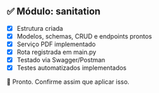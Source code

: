 ## ✅ Módulo: sanitation
- [x] Estrutura criada
- [x] Modelos, schemas, CRUD e endpoints prontos
- [x] Serviço PDF implementado
- [x] Rota registrada em main.py
- [x] Testado via Swagger/Postman
- [x] Testes automatizados implementados

🚀 Pronto. Confirme assim que aplicar isso.

